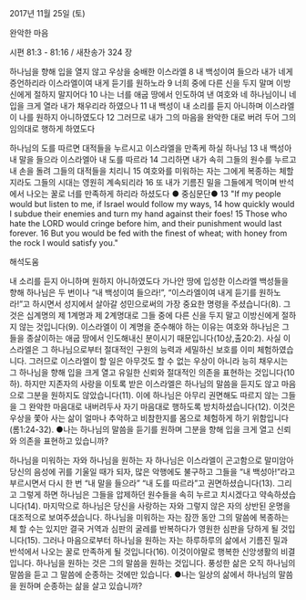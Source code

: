 2017년 11월 25일 (토)

완악한 마음



시편 81:3 - 81:16 / 새찬송가 324 장


하나님을 향해 입을 열지 않고 우상을 숭배한 이스라엘
8 내 백성이여 들으라 내가 네게 증언하리라 이스라엘이여 내게 듣기를 원하노라 9 너희 중에 다른 신을 두지 말며 이방 신에게 절하지 말지어다 10 나는 너를 애굽 땅에서 인도하여 낸 여호와 네 하나님이니 네 입을 크게 열라 내가 채우리라 하였으나 11 내 백성이 내 소리를 듣지 아니하며 이스라엘이 나를 원하지 아니하였도다 12 그러므로 내가 그의 마음을 완악한 대로 버려 두어 그의 임의대로 행하게 하였도다

하나님의 도를 따르면 대적들을 누르시고 이스라엘을 만족케 하실 하나님
13 내 백성아 내 말을 들으라 이스라엘아 내 도를 따르라 14 그리하면 내가 속히 그들의 원수를 누르고 내 손을 돌려 그들의 대적들을 치리니 15 여호와를 미워하는 자는 그에게 복종하는 체할지라도 그들의 시대는 영원히 계속되리라 16 또 내가 기름진 밀을 그들에게 먹이며 반석에서 나오는 꿀로 너를 만족하게 하리라 하셨도다
● 중심문단● 13 "If my people would but listen to me, if Israel would follow my ways, 14 how quickly would I subdue their enemies and turn my hand against their foes! 15 Those who hate the LORD would cringe before him, and their punishment would last forever. 16 But you would be fed with the finest of wheat; with honey from the rock I would satisfy you."

해석도움





내 소리를 듣지 아니하며 원하지 아니하였도다
가나안 땅에 입성한 이스라엘 백성들을 향해 하나님은 두 번이나 “내 백성이여 들으라!”, “이스라엘이여 내게 듣기를 원하노라!”고 하시면서 성지에서 살아갈 성민으로써의 가장 중요한 명령을 주셨습니다(8). 그것은 십계명의 제 1계명과 제 2계명대로 그들 중에 다른 신을 두지 말고 이방신에게 절하지 않는 것입니다(9). 이스라엘이 이 계명을 준수해야 하는 이유는 여호와 하나님은 그들을 종살이하는 애굽 땅에서 인도해내신 분이시기 때문입니다(10상,출20:2). 사실 이스라엘은 그 하나님으로부터 절대적인 구원의 능력과 세밀하신 보호를 이미 체험하였습니다. 그러므로 이스라엘이 할 일은 아무것도 할 수 없는 우상이 아니라 능히 채우시는 그 하나님을 향해 입을 크게 열고 유일한 신뢰와 절대적인 의존을 표현하는 것입니다(10하). 하지만 지존자의 사랑을 이토록 받은 이스라엘은 하나님의 말씀을 듣지도 않고 마음으로 그분을 원하지도 않았습니다(11). 이에 하나님은 아무리 권면해도 따르지 않는 그들을 그 완악한 마음대로 내버려두사 자기 마음대로 행하도록 방치하셨습니다(12). 이것은 우상을 쫓아 사는 삶이 얼마나 추악하고 비참한지를 몸으로 체험하게 하기 위함입니다(롬1:24-32).
●나는 하나님의 말씀을 듣기를 원하며 그분을 향해 입을 크게 열고 신뢰와 의존을 표현하고 있습니까?

하나님을 미워하는 자와 하나님을 원하는 자
하나님은 이스라엘이 곤고함으로 말미암아 당신의 음성에 귀를 기울일 때가 되자, 많은 악행에도 불구하고 그들을 “내 백성아!”라고 부르시면서 다시 한 번 “내 말을 들으라” “내 도를 따르라”고 권면하셨습니다(13). 그리고 그렇게 하면 하나님은 그들을 압제하던 원수들을 속히 누르고 치시겠다고 약속하셨습니다(14). 마지막으로 하나님은 당신을 사랑하는 자와 그렇지 않은 자의 상반된 운명을 대조적으로 보여주셨습니다. 하나님을 미워하는 자는 잠깐 동안 그의 말씀에 복종하는 체 할 수는 있지만 결국 거역과 심판의 굴레를 반복하다가 영원한 심판을 당하게 될 것입니다(15). 그러나 마음으로부터 하나님을 원하는 자는 하루하루의 삶에서 기름진 밀과 반석에서 나오는 꿀로 만족하게 될 것입니다(16). 이것이야말로 행복한 신앙생활의 비결입니다. 하나님을 원하는 것은 그의 말씀을 원하는 것입니다. 풍성한 삶은 오직 하나님의 말씀을 듣고 그 말씀에 순종하는 것에만 있습니다.
●나는 일상의 삶에서 하나님의 말씀을 원하며 순종하는 삶을 살고 있습니까?